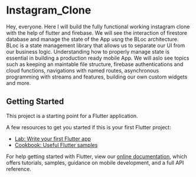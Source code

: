 # Instagram_Clone

Hey, everyone. Here I will build the fully functional working instagram clone with the help of flutter and firebase. We will see the interaction of firestore database and manage the state of the App usng the BLoc architecture. BLoc is a state management library that allows us to separate our UI from our business logic. Understanding how to properly manage state is essential in building a production ready mobile App. We will aslo see topics such as keeping an maintable file structure, firebase authentications and cloud functions, navigations with named routes, asynchronous programming with streams and features, building our own custom widgets and more.

## Getting Started

This project is a starting point for a Flutter application.

A few resources to get you started if this is your first Flutter project:

- [Lab: Write your first Flutter app](https://flutter.dev/docs/get-started/codelab)
- [Cookbook: Useful Flutter samples](https://flutter.dev/docs/cookbook)

For help getting started with Flutter, view our
[online documentation](https://flutter.dev/docs), which offers tutorials,
samples, guidance on mobile development, and a full API reference.
